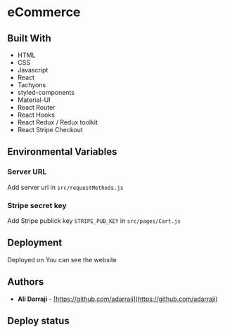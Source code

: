 # eCommerce

## Built With

* HTML
* CSS
* Javascript
* React
* Tachyons
* styled-components
* Material-UI
* React Router
* React Hooks
* React Redux / Redux toolkit
* React Stripe Checkout


## Environmental Variables

### Server URL

Add server url in  `src/requestMethods.js`

### Stripe secret key

Add Stripe publick key `STRIPE_PUB_KEY` in `src/pages/Cart.js`


## Deployment

Deployed on 
You can see the website 

## Authors

- **Ali Darraji** - [https://github.com/adarraji](https://github.com/adarraji)

## Deploy status

